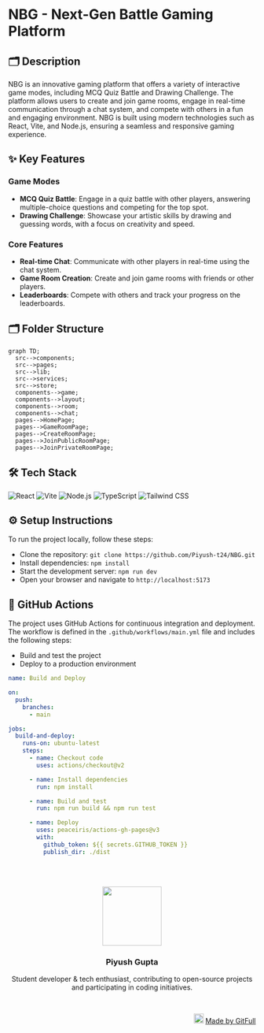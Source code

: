 # NBG - Next-Gen Battle Gaming Platform

## 🗂️ Description

NBG is an innovative gaming platform that offers a variety of interactive game modes, including MCQ Quiz Battle and Drawing Challenge. The platform allows users to create and join game rooms, engage in real-time communication through a chat system, and compete with others in a fun and engaging environment. NBG is built using modern technologies such as React, Vite, and Node.js, ensuring a seamless and responsive gaming experience.

## ✨ Key Features

### Game Modes
* **MCQ Quiz Battle**: Engage in a quiz battle with other players, answering multiple-choice questions and competing for the top spot.
* **Drawing Challenge**: Showcase your artistic skills by drawing and guessing words, with a focus on creativity and speed.

### Core Features
* **Real-time Chat**: Communicate with other players in real-time using the chat system.
* **Game Room Creation**: Create and join game rooms with friends or other players.
* **Leaderboards**: Compete with others and track your progress on the leaderboards.

## 🗂️ Folder Structure

```mermaid
graph TD;
  src-->components;
  src-->pages;
  src-->lib;
  src-->services;
  src-->store;
  components-->game;
  components-->layout;
  components-->room;
  components-->chat;
  pages-->HomePage;
  pages-->GameRoomPage;
  pages-->CreateRoomPage;
  pages-->JoinPublicRoomPage;
  pages-->JoinPrivateRoomPage;
```

## 🛠️ Tech Stack

![React](https://img.shields.io/badge/React-61DAFB?logo=react&logoColor=white&style=for-the-badge)
![Vite](https://img.shields.io/badge/Vite-646CFF?logo=vite&logoColor=white&style=for-the-badge)
![Node.js](https://img.shields.io/badge/Node.js-339933?logo=node.js&logoColor=white&style=for-the-badge)
![TypeScript](https://img.shields.io/badge/TypeScript-3178c6?logo=typescript&logoColor=white&style=for-the-badge)
![Tailwind CSS](https://img.shields.io/badge/Tailwind%20CSS-06B6D4?logo=tailwindcss&logoColor=white&style=for-the-badge)

## ⚙️ Setup Instructions

To run the project locally, follow these steps:

* Clone the repository: `git clone https://github.com/Piyush-t24/NBG.git`
* Install dependencies: `npm install`
* Start the development server: `npm run dev`
* Open your browser and navigate to `http://localhost:5173`

## 🤖 GitHub Actions

The project uses GitHub Actions for continuous integration and deployment. The workflow is defined in the `.github/workflows/main.yml` file and includes the following steps:

* Build and test the project
* Deploy to a production environment

```yml
name: Build and Deploy

on:
  push:
    branches:
      - main

jobs:
  build-and-deploy:
    runs-on: ubuntu-latest
    steps:
      - name: Checkout code
        uses: actions/checkout@v2

      - name: Install dependencies
        run: npm install

      - name: Build and test
        run: npm run build && npm run test

      - name: Deploy
        uses: peaceiris/actions-gh-pages@v3
        with:
          github_token: ${{ secrets.GITHUB_TOKEN }}
          publish_dir: ./dist
```



<br><br>
<div align="center">
<img src="https://avatars.githubusercontent.com/u/166757928?v=4" width="120" />
<h3>Piyush Gupta</h3>
<p>Student developer & tech enthusiast, contributing to open-source projects and participating in coding initiatives.</p>
</div>
<br>
<p align="right">
<img src="https://gitfull.vercel.app/appLogo.png" width="20"/>  <a href="https://gitfull.vercel.app">Made by GitFull</a>
</p>
    